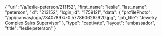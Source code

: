 {
    "url": "\/a\/leslie-peterson\/213152",
    "first_name": "leslie",
    "last_name": "peterson",
    "id": "213152",
    "login_id": "1759121",
    "data": {
        "profilePhoto": "\/api\/canvas\/logo\/734078974-0.5778606263920.jpg",
        "job_title": "Jewelry Complex Sales Supervisor"
    },
    "type": "captivate",
    "layout": "ambassador",
    "title": "leslie peterson"
}
